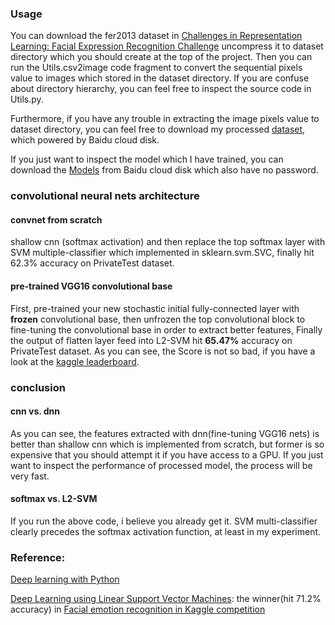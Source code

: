 ### Usage
You can download the fer2013 dataset in [Challenges in Representation Learning: Facial Expression Recognition Challenge](https://www.kaggle.com/c/challenges-in-representation-learning-facial-expression-recognition-challenge) uncompress it to dataset directory which you should create at the top of the project. Then you can run the Utils.csv2image code fragment to convert the sequential pixels value to images which stored in the dataset directory. If you are confuse about directory hierarchy, you can feel free to inspect the source code in Utils.py.

Furthermore, if you have any trouble in extracting the image pixels value to dataset directory, you can feel free to download my processed [dataset](https://pan.baidu.com/s/1ijrbx2FgoBaN71rvPO6S2w), which powered by Baidu cloud disk.

If you just want to inspect the model which I have trained, you can download the [Models](https://pan.baidu.com/s/1GthSB0k0vJbtgyuQF3kNDQ) from Baidu cloud disk which also have no password.

### convolutional neural nets architecture
#### convnet from scratch
shallow cnn (softmax activation) and then replace the top softmax layer with SVM multiple-classifier which implemented in sklearn.svm.SVC, finally hit 62.3% accuracy on PrivateTest dataset.

#### pre-trained VGG16 convolutional base
First, pre-trained your new stochastic initial fully-connected layer with **frozen** convolutional base, then unfrozen the top convolutional block to fine-tuning the convolutional base in order to extract better features, Finally the output of flatten layer feed into L2-SVM hit **65.47%** accuracy on PrivateTest dataset. As you can see, the Score is not so bad, if you have a look at the [kaggle leaderboard](https://www.kaggle.com/c/challenges-in-representation-learning-facial-expression-recognition-challenge/leaderboard).

### conclusion
#### cnn vs. dnn
As you can see, the features extracted with dnn(fine-tuning VGG16 nets) is better than shallow cnn which is implemented from scratch, but former is so expensive that you should attempt it if you have access to a GPU. If you just want to inspect the performance of processed model, the process will be very fast.
#### softmax vs. L2-SVM
If you run the above code, i believe you already get it. SVM multi-classifier clearly precedes the softmax activation function, at least in my experiment.

### Reference:
[Deep learning with Python](https://www.manning.com/books/deep-learning-with-python)

[Deep Learning using Linear Support Vector Machines](http://deeplearning.net/wp-content/uploads/2013/03/dlsvm.pdf): the winner(hit 71.2% accuracy) in [Facial emotion recognition in Kaggle competition](https://github.com/zlpure/Facial-Expression-Recognition)
